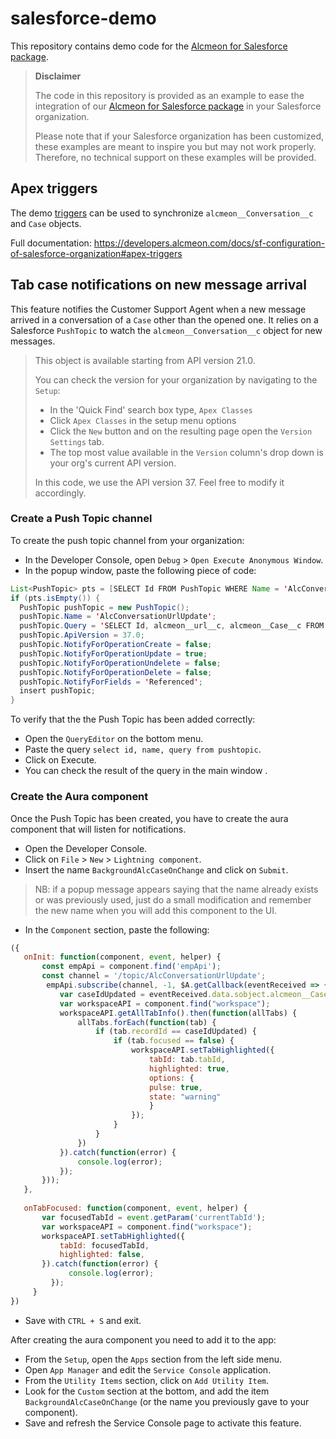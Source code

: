 # salesforce-demo
This repository contains demo code for the [Alcmeon for Salesforce package](https://developers.alcmeon.com/docs/salesforce-changelog).

> **Disclaimer**
>
> The code in this repository is provided as an example to ease the integration of our [Alcmeon for Salesforce package](https://developers.alcmeon.com/docs/salesforce-changelog) in your Salesforce organization. 
> 
> Please note that if your Salesforce organization has been customized, these examples are meant to inspire you but may not work properly. Therefore, no technical support on these examples will be provided.

## Apex triggers

The demo [triggers](https://github.com/alcmeon/salesforce-demo/tree/main/triggers) can be used to synchronize `alcmeon__Conversation__c` and `Case` objects. 

Full documentation: https://developers.alcmeon.com/docs/sf-configuration-of-salesforce-organization#apex-triggers

## Tab case notifications on new message arrival

This feature notifies the Customer Support Agent when a new message arrived in a conversation of a `Case` other than the opened one.
It relies on a Salesforce `PushTopic` to watch the `alcmeon__Conversation__c` object for new messages.

> This object is available starting from API version 21.0. 
>
> You can check the version for your organization by navigating to the `Setup`:
> * In the 'Quick Find' search box type, `Apex Classes`
> * Click `Apex Classes` in the setup menu options
> * Click the `New` button and on the resulting page open the `Version Settings` tab.
> * The top most value available in the `Version` column's drop down is your org's current API version.
>
> In this code, we use the API version 37. Feel free to modify it accordingly.

### Create a Push Topic channel

To create the push topic channel from your organization:
* In the Developer Console, open `Debug` > `Open Execute Anonymous Window`.
* In the popup window, paste the following piece of code:

```java
List<PushTopic> pts = [SELECT Id FROM PushTopic WHERE Name = 'AlcConversationUrlUpdate'];
if (pts.isEmpty()) {
  PushTopic pushTopic = new PushTopic();
  pushTopic.Name = 'AlcConversationUrlUpdate';
  pushTopic.Query = 'SELECT Id, alcmeon__url__c, alcmeon__Case__c FROM alcmeon__Conversation__c';
  pushTopic.ApiVersion = 37.0;
  pushTopic.NotifyForOperationCreate = false;
  pushTopic.NotifyForOperationUpdate = true;
  pushTopic.NotifyForOperationUndelete = false;
  pushTopic.NotifyForOperationDelete = false;
  pushTopic.NotifyForFields = 'Referenced';
  insert pushTopic;
}
```

To verify that the the Push Topic has been added correctly:

* Open the `QueryEditor` on the bottom menu.
* Paste the query `select id, name, query from pushtopic`.
* Click on Execute.
* You can check the result of the query in the main window .

### Create the Aura component

Once the Push Topic has been created, you have to create the aura component that will listen for notifications. 

* Open the Developer Console.
* Click on `File` > `New` > `Lightning component`.
* Insert the name `BackgroundAlcCaseOnChange` and click on `Submit`.

> NB: if a popup message appears saying that the name already exists or was previously used, just do a small modification and remember the new name when you will add this component to the UI.

* In the `Component` section, paste the following:

```js
({
   onInit: function(component, event, helper) {       
       const empApi = component.find('empApi');
       const channel = '/topic/AlcConversationUrlUpdate';
        empApi.subscribe(channel, -1, $A.getCallback(eventReceived => {
           var caseIdUpdated = eventReceived.data.sobject.alcmeon__Case__c;
           var workspaceAPI = component.find("workspace");
           workspaceAPI.getAllTabInfo().then(function(allTabs) {
               allTabs.forEach(function(tab) {
                   if (tab.recordId == caseIdUpdated) {
                       if (tab.focused == false) {
                           workspaceAPI.setTabHighlighted({
                               tabId: tab.tabId,
                               highlighted: true,
                               options: {
                               pulse: true,
                               state: "warning"
                               }
                           });
                       } 
                   }
               })
           }).catch(function(error) {
               console.log(error);
           });
       }));
   },
 
   onTabFocused: function(component, event, helper) {
       var focusedTabId = event.getParam('currentTabId');
       var workspaceAPI = component.find("workspace");
       workspaceAPI.setTabHighlighted({
           tabId: focusedTabId,
           highlighted: false,
       }).catch(function(error) {
             console.log(error);
         });
     }
})
```

* Save with `CTRL + S` and exit.

After creating the aura component you need to add it to the app:

* From the `Setup`, open the `Apps` section from the left side menu.
* Open `App Manager` and edit the `Service Console` application.
* From the `Utility Items` section, click on `Add Utility Item`.
* Look for the `Custom` section at the bottom, and add the item `BackgroundAlcCaseOnChange` (or the name you previously gave to your component).
* Save and refresh the Service Console page to activate this feature.
